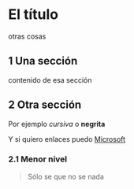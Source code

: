 # El título

otras cosas

## 1 Una sección

contenido de esa sección

## 2 Otra sección

Por ejemplo _cursiva_ o **negrita**

Y si quiero enlaces puedo [Microsoft](https://microsoft.com)

### 2.1 Menor nivel

> Sólo se que no se nada